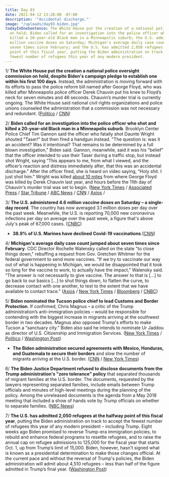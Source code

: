 ```yaml
---
title: Day 83
date: 2021-04-12 13:28:00 -07:00
description: '"Accidental discharge."'
image: "/uploads/day93-biden.jpg"
todayInOneSentence: The White House put the creation of a national police oversight commission
  on hold; Biden called for an investigation into the police officer who shot and
  killed a 20-year-old Black man in a Minneapolis suburb; the U.S. administered 4.6
  million vaccine doses on Saturday; Michigan's average daily case count jumped about
  seven times since February; and the U.S. has admitted 2,050 refugees at the halfway
  point of this fiscal year, putting the Biden administration on track to accept the
  fewest number of refugees this year of any modern president.
---
```


1/ **The White House put the creation a national police oversight commission on hold, despite Biden's campaign pledge to establish one within his first 100 days**. Instead, the administration is moving forward with its efforts to pass the police reform bill named after George Floyd, who was killed after Minneapolis police officer Derek Chauvin put his knee to Floyd’s neck for seven minutes and 46 seconds. Chauvin’s murder trial is currently ongoing. The White House said national civil rights organizations and police unions counseled the administration that a commission was not necessary and redundant. ([Politico](https://www.politico.com/news/2021/04/11/biden-police-oversight-commission-480931) / [CNN](https://www.cnn.com/2021/04/12/politics/policing-commission-biden/index.html))

2/ **Biden called for an investigation into the police officer who shot and killed a 20-year-old Black man in a Minneapolis suburb**. Brooklyn Center Police Chief Tim Gannon said the officer who fatally shot Daunte Wright shouted "Taser!" but then fired a handgun instead. "The question is: was it an accident? Was it intentional? That remains to be determined by a full blown investigation," Biden said. Gannon, meanwhile, said it was his "belief" that the officer intended to use their Taser during a traffic stop, but instead shot Wright, saying “This appears to me, from what I viewed, and the officer’s reaction and distress immediately after, that this was an accidental discharge." After the officer fired, she is heard on video saying, “Holy shit. I just shot him.” Wright was killed [about 10 miles](https://www.nytimes.com/2021/04/11/us/brooklyn-center-minnesota-police-shooting.html) from where George Floyd was killed by Derek Chauvin last year, and hours before the 11th day of Chauvin's murder trial was set to begin. ([New York Times](https://www.nytimes.com/2021/04/12/us/brooklyn-center-police-shooting-minnesota.html) / [Associated Press](https://apnews.com/article/daunte-wright-minnesota-police-shooting-1ad1b12b77f35f9fa01e680b73add7d5) / [Star Tribune](https://www.startribune.com/brooklyn-center-police-fatally-shoot-man-20-inflaming-tensions-during-the-derek-chauvin-trial/600044821/) / [ABC News](https://abcnews.go.com/Politics/biden-calls-investigation-minnesota-police-shooting/story?id=77024058) / [CNN](https://www.cnn.com/2021/04/12/us/brooklyn-center-minnesota-police-shooting/) / [Axios](https://www.axios.com/daunte-wright-shooting-police-accidental-9f19f8f2-bb82-490c-8cb0-0a897d213778.html) /

3/ **The U.S. administered 4.6 million vaccine doses on Saturday – a single-day record**. The country has now averaged 3.1 million doses per day over the past week. Meanwhile, the U.S. is reporting 70,000 new coronavirus infections per day on average over the past week, a figure that's above July's peak of 67,000 cases. ([CNBC](https://www.cnbc.com/2021/04/12/covid-19-cases-deaths-vaccinations-daily-update.html))

* **38.9% of U.S. Marines have declined Covid-19 vaccinations**.([CNN](https://www.cnn.com/2021/04/09/politics/marines-coronavirus-vaccines/index.html))

4/ **Michigan's average daily case count jumped about seven times since February**. CDC Director Rochelle Walensky called on the state "to close things down," rebuffing a request from Gov. Gretchen Whitmer for the federal government to send more vaccines. "If we try to vaccinate our way out of what is happening in Michigan, we would be disappointed that it took so long for the vaccine to work, to actually have the impact,” Walensky said. “The answer is not necessarily to give vaccine. The answer to that is \[...\] to go back to our basics \[...\] to shut things down, to flatten the curve, to decrease contact with one another, to test to the extent that we have available to contact trace.” ([Axios](https://www.axios.com/covid-michigan-cdc-director-vaccine-3a387859-a6d9-4e17-81d2-56ff6d747d89.html) / [New York Times](https://www.nytimes.com/2021/04/12/us/michigan-covid-virus-vaccine.html) / [Bloomberg](https://www.bloomberg.com/news/articles/2021-04-12/michigan-s-plea-for-more-vaccine-gets-biden-team-cold-shoulder?sref=MIBMEEoj) / [CNBC](https://www.cnbc.com/2021/04/12/covid-shutdown-cdc-chief-says-vaccinating-alone-wont-stop-michigan-covid-surge.html))

5/ **Biden nominated the Tucson police chief to lead Customs and Border Protection**. If confirmed, Chris Magnus – a critic of the Trump administration’s anti-immigration policies – would be responsible for contending with the biggest increase in migrants arriving at the southwest border in two decades. Magnus also opposed Trump's efforts to make Tucson a “sanctuary city.” Biden also said he intends to nominate Ur Jaddou as director of U.S. Citizenship and Immigration Services. ([New York Times](https://www.nytimes.com/2021/04/12/us/politics/biden-border-magnus.html) / [Politico](https://www.politico.com/news/2021/04/12/biden-chris-magnus-cbp-480947) / [Washington Post](https://www.washingtonpost.com/national/chris-magnus-cbp/2021/04/12/69d59694-9b8f-11eb-8a83-3bc1fa69c2e8_story.html))

* **The Biden administration secured agreements with Mexico, Honduras, and Guatemala to secure their borders** and slow the number of migrants arriving at the U.S. border. ([CNN](https://www.cnn.com/2021/04/12/politics/biden-agreement-mexico-honduras-guatemala/index.html) / [New York Times](https://www.nytimes.com/2021/04/12/us/politics/us-mexico-honduras-guatemala.html))

6/ **The Biden Justice Department refused to disclose documents from the Trump administration's "zero tolerance" policy** that separated thousands of migrant families at the U.S. border. The documents, requested by the lawyers representing separated families, include emails between Trump officials and minutes of high-level meetings during the planning of the policy. Among the unreleased documents is the agenda from a May 2018 meeting that included a show of hands vote by Trump officials on whether to separate families. ([NBC News](https://www.nbcnews.com/politics/immigration/biden-doj-refuses-release-key-trump-admin-documents-about-zero-n1263829))

7/ **The U.S. has admitted 2,050 refugees at the halfway point of this fiscal year**, putting the Biden administration on track to accept the fewest number of refugees this year of any modern president – including Trump. Eight weeks ago Biden promised to reverse Trump-era immigration policies, to rebuild and enhance federal programs to resettle refugees, and to raise the annual cap on refugee admissions to 125,000 for the fiscal year that starts Oct. 1, up from Trump’s limit of 15,000.  Biden, however, hasn't signed what is known as a presidential determination to make those changes official. At the current pace and without the reversal of Trump's policies, the Biden administration will admit about 4,510 refugees – less than half of the figure admitted in Trump’s final year. ([Washington Post](https://www.washingtonpost.com/politics/biden-refugees-trump-policies-intact/2021/04/11/d3cd4c36-9aef-11eb-9d05-ae06f4529ece_story.html))
